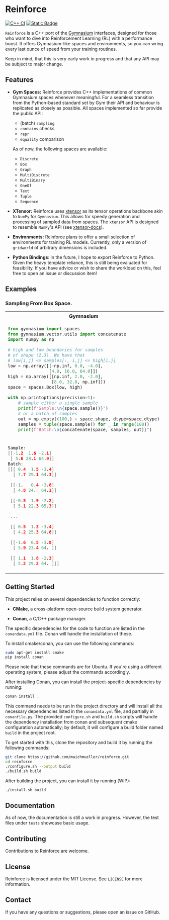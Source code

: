 # Reinforce

[![C++ CI](https://github.com/maichmueller/reinforce/actions/workflows/cpp.yml/badge.svg)](https://github.com/maichmueller/reinforce/actions/workflows/cpp.yml)
[![Static Badge](https://img.shields.io/badge/C%2B%2B-20-blue)](https://en.cppreference.com/w/cpp/compiler_support#cpp20)

`Reinforce` is a C++ port of the [Gymnasium](https://github.com/Farama-Foundation/Gymnasium) interfaces, designed for those who want to dive into Reinforcement Learning (RL) with a performance boost. It offers Gymnasium-like spaces and environments, so you can wring every last ounce of speed from your training routines.

Keep in mind, that this is very early work in progress and that any API may be subject to major change.

## Features

- **Gym Spaces:** Reinforce provides C++ implementations of common Gymnasium spaces whenever meaningful. For a seamless
  transition from the Python-based standard set by Gym their API and behaviour is replicated as closely as possible.
  All spaces implemented so far provide the public API:
    - (batch) `sampling`
    - `contains` checks
    - `repr`
    - `equality` comparison

  As of now, the following spaces are available:
    - `Discrete`
    - `Box`
    - `Graph`
    - `MultiDiscrete`
    - `MultiBinary`
    - `OneOf`
    - `Text`
    - `Tuple`
    - `Sequence`

- **XTensor:** Reinforce uses [xtensor](https://github.com/xtensor-stack/xtensor) as its tensor operations backbone akin
  to `NumPy` for `Gymnasium`. This allows for speedy generation and processing of sampled data from spaces. The
  `xtensor` API is designed to resemble `NumPy`'s API (see [xtensor-docs](https://xtensor.readthedocs.io/en/latest/)).
- **Environments:** Reinforce plans to offer a small selection of environments for training RL models.
  Currently, only a version of `gridworld` of arbitrary dimensions is included.
- **Python Bindings**: In the future, I hope to export Reinforce to Python. Given the heavy template reliance, this is
  still being evaluated for feasibility. If you have advice or wish to share the workload on this, feel free to open an
  issue
  or discussion item!

## Examples

### Sampling From Box Space.

<table>
<tr>
<th>Gymnasium</th>
<th>Reinforce</th>
</tr>
<tr>
<td>

```python
from gymnasium import spaces
from gymnasium.vector.utils import concatenate
import numpy as np

# high and low boundaries for samples
# of shape (2,3). We have that
# low[i,j] <= samples[:, i,j] <= high[i,j]
low = np.array([[-np.inf, 0.0, -4.0],
                [4.0, 16.0, 64.0]])
high = np.array([[np.inf, 2.0, -2.0],
                 [8.0, 32.0, np.inf]])
space = spaces.Box(low, high)

with np.printoptions(precision=1):
    # sample either a single sample
    print(f"Sample:\n{space.sample()}")
    # or a batch of samples
    out = np.empty((100,) + space.shape, dtype=space.dtype)
    samples = tuple(space.sample() for _ in range(100))
    print(f"Batch:\n{concatenate(space, samples, out)}")
```

</td>
<td>

```cpp
#include <reinforce/spaces/box.hpp>
#include <reinforce/utils/math.hpp>
using namespace force;

// high and low boundaries for samples
// of shape (2,3). We have that
// low[i,j] <= samples[:, i,j] <= high[i,j]
xarray< double > low {{-inf<>,  0,    -4},
                      {     4, 16,    64}};
xarray< double > high{{ inf<>,  2,    -2},
                      {     8, 32, inf<>}};
auto space = BoxSpace{low, high};

xt::print_options::set_precision(1);
// sample either a single sample
fmt::println("Sample:\n{}", space.sample());
// or a batch of samples
fmt::println("Batch:\n{}", space.sample(100));



```

</td>
</tr>

<tr>
<td>

```cpp
Sample:
[[-1.2  1.6 -2.1]
 [ 5.6 28.1 64.9]]
Batch:
[[[ 0.4  1.5 -3.4]
  [ 7.7 29.1 64.3]]

 [[-1.   0.4 -3.8]
  [ 4.8 24.  64.1]]

 [[-0.5  1.9 -2.2]
  [ 5.1 22.3 65.3]]

 ...

 [[ 0.5  1.3 -3.4]
  [ 4.2 25.3 64.8]]

 [[-1.6  0.5 -3.8]
  [ 5.9 23.4 64. ]]

 [[ 1.1  1.8 -2.3]
  [ 5.2 29.2 64. ]]]
```

</td>
<td>

```cpp
Sample:
{{  1.3,   0.1,  -3. },
 {  6.9,  22.6,  64.4}}
Batch:
{{{ -1.6,   0.6,  -2.3},
  {  7.8,  29.3,  64.7}},
  
 {{ -0.3,   0.7,  -3.6},
  {  6.8,  27.4,  64.1}},
  
 {{  1.3,   1. ,  -3.7},
  {  5.3,  23.4,  64.2}},
  
 ...,
 
 {{ -0.1,   0.5,  -2.2},
  {  4.9,  24.8,  64. }},
  
 {{  0. ,   0.7,  -2. },
  {  7.5,  16.3,  64.8}},
  
 {{ -1. ,   0.9,  -3.4},
  {  5.5,  25.7,  64.1}}}
```

</td>
</tr>
</table>

## Getting Started

This project relies on several dependencies to function correctly:

- **CMake**, a cross-platform open-source build system generator.

- **Conan**, a C/C++ package manager.

The specific dependencies for the code to function are listed in the `conandata.yml` file. Conan will handle the
installation of these.

To install cmake/conan, you can use the following commands:

```bash
sudo apt-get install cmake
pip install conan
```

Please note that these commands are for Ubuntu. If you're using a different operating system, please adjust the commands
accordingly.

After installing Conan, you can install the project-specific dependencies by running:

```bash
conan install .
```

This command needs to be run in the project directory and will install all the necessary dependencies listed in
the `conandata.yml` file, and partially in `conanfile.py`.
The provided `configure.sh` and `build.sh` scripts will handle the dependency installation from conan and subsequent
cmake configuration automatically; by default, it will configure a build folder named `build` in the project root.

To get started with this, clone the repository and build it by running the following commands:

```bash
git clone https://github.com/maichmueller/reinforce.git
cd reinforce
./configure.sh --output build
./build.sh build
```

After building the project, you can install it by running (WIP):

```bash
./install.sh build
```

## Documentation

As of now, the documentation is still a work in progress. However, the test files under `tests` showcase basic usage.

## Contributing

Contributions to Reinforce are welcome.

## License

Reinforce is licensed under the MIT License. See `LICENSE` for more information.

## Contact

If you have any questions or suggestions, please open an issue on GitHub.
